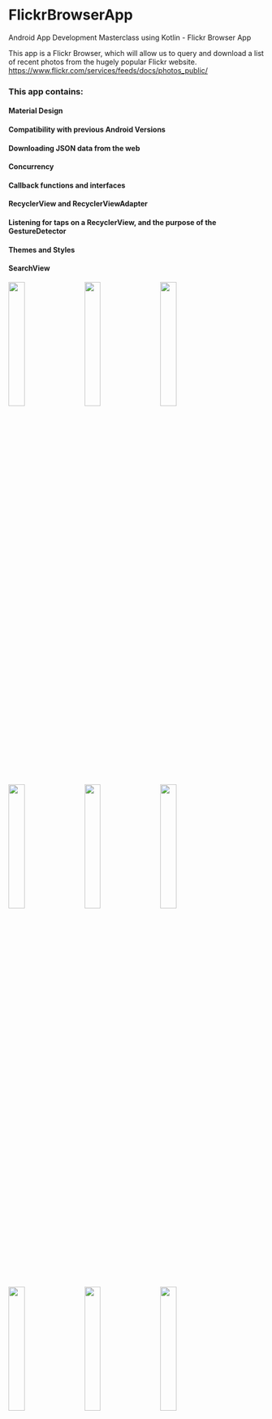 # FlickrBrowserApp
Android App Development Masterclass using Kotlin - Flickr Browser App

This app is a Flickr Browser, which will allow us to query and download a list of recent photos from the hugely popular Flickr website.
https://www.flickr.com/services/feeds/docs/photos_public/ 

### This app contains:
#### Material Design
#### Compatibility with previous Android Versions
#### Downloading JSON data from the web
#### Concurrency
#### Callback functions and interfaces
#### RecyclerView and RecyclerViewAdapter
#### Listening for taps on a RecyclerView, and the purpose of the GestureDetector
#### Themes and Styles
#### SearchView

<img src="https://user-images.githubusercontent.com/30619162/177601793-353379fd-f6a3-43e5-80ea-20e3455a6f87.png" width="25%">  &nbsp;&nbsp;&nbsp;&nbsp;   <img src="https://user-images.githubusercontent.com/30619162/177601820-5915aa7c-6f5c-4fc8-a212-05c3f326270f.png" width="25%">  &nbsp;&nbsp;&nbsp;&nbsp;   <img src="https://user-images.githubusercontent.com/30619162/177601823-56d69d54-bd93-46f7-a0af-dcd2d58e7b21.png" width="25%"> 

<img src="https://user-images.githubusercontent.com/30619162/177601833-c37e4dc0-17f5-4ba0-b5b5-66989a9587e3.png" width="25%">  &nbsp;&nbsp;&nbsp;&nbsp;   <img src="https://user-images.githubusercontent.com/30619162/177601835-b786968c-eb73-4574-a981-744afa8f8fbc.png" width="25%">  &nbsp;&nbsp;&nbsp;&nbsp;   <img src="https://user-images.githubusercontent.com/30619162/177601841-301adcd9-c8d1-41e8-a1e8-5617cdcd8b61.png" width="25%"> 

<img src="https://user-images.githubusercontent.com/30619162/177602434-a970413f-eeab-483a-aa61-35312f7e7ae1.gif" width="25%">  &nbsp;&nbsp;&nbsp;&nbsp;   <img src="https://user-images.githubusercontent.com/30619162/177602451-32be4a02-a179-4811-8e24-d4a74a5d9e7d.gif" width="25%">  &nbsp;&nbsp;&nbsp;&nbsp;   <img src="https://user-images.githubusercontent.com/30619162/177602466-28b679d6-6b8d-43c3-baca-1935c0523567.gif" width="25%"> 
